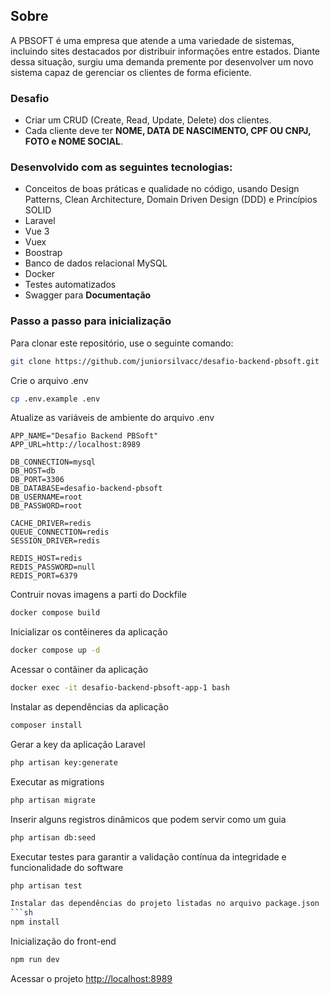 ## Sobre
A PBSOFT é uma empresa que atende a uma variedade de sistemas, incluindo sites destacados por distribuir informações entre estados. Diante dessa situação, surgiu uma demanda premente por desenvolver um novo sistema capaz de gerenciar os clientes de forma eficiente.

### Desafio
- Criar um CRUD (Create, Read, Update, Delete) dos clientes.
- Cada cliente deve ter **NOME, DATA DE NASCIMENTO, CPF OU CNPJ, FOTO e NOME SOCIAL**.

### Desenvolvido com as seguintes tecnologias:
- Conceitos de boas práticas e qualidade no código, usando Design Patterns, Clean Architecture, Domain Driven Design (DDD) e Princípios SOLID
- Laravel
- Vue 3
- Vuex
- Boostrap
- Banco de dados relacional MySQL
- Docker
- Testes automatizados
- Swagger para **Documentação**

### Passo a passo para inicialização

Para clonar este repositório, use o seguinte comando:
```sh 
git clone https://github.com/juniorsilvacc/desafio-backend-pbsoft.git
```

Crie o arquivo .env
```sh 
cp .env.example .env
```

Atualize as variáveis de ambiente do arquivo .env
```dosini
APP_NAME="Desafio Backend PBSoft"
APP_URL=http://localhost:8989

DB_CONNECTION=mysql
DB_HOST=db
DB_PORT=3306
DB_DATABASE=desafio-backend-pbsoft
DB_USERNAME=root
DB_PASSWORD=root

CACHE_DRIVER=redis
QUEUE_CONNECTION=redis
SESSION_DRIVER=redis

REDIS_HOST=redis
REDIS_PASSWORD=null
REDIS_PORT=6379
```

Contruir novas imagens a parti do Dockfile
```sh 
docker compose build
```

Inicializar os contêineres da aplicação
```sh 
docker compose up -d
```

Acessar o contâiner da aplicação
```sh 
docker exec -it desafio-backend-pbsoft-app-1 bash
```

Instalar as dependências da aplicação
```sh 
composer install
```

Gerar a key da aplicação Laravel
```sh 
php artisan key:generate
```

Executar as migrations
```sh 
php artisan migrate
```

Inserir alguns registros dinâmicos que podem servir como um guia
```sh 
php artisan db:seed
```

Executar testes para garantir a validação contínua da integridade e funcionalidade do software
```sh 
php artisan test

Instalar das dependências do projeto listadas no arquivo package.json
```sh 
npm install
```

Inicialização do front-end
```sh 
npm run dev
```

Acessar o projeto
[http://localhost:8989](http://localhost:8989)
